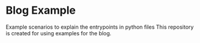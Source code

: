 # Blog Example 
Example scenarios to explain the entrypoints in python files
This repository is created for using examples for the blog. 
